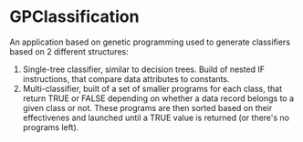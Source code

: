 # GPClassification
An application based on genetic programming used to generate classifiers based on 2 different structures:
1. Single-tree classifier, similar to decision trees. Build of nested IF instructions, that compare data attributes to constants.
2. Multi-classifier, built of a set of smaller programs for each class, that return TRUE or FALSE depending on whether a data record belongs to a given class or not. These programs are then sorted based on their effectivenes and launched until a TRUE value is returned (or there's no programs left).
